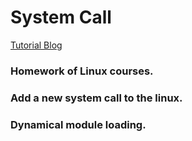 # System Call
[Tutorial Blog](https://cfwloader.github.io/2017/11/24/Linux%E5%8A%A8%E6%80%81%E5%A2%9E%E5%88%A0%E7%B3%BB%E7%BB%9F%E8%B0%83%E7%94%A8/)
### Homework of Linux courses.
### Add a new system call to the linux.
### Dynamical module loading.
